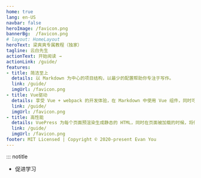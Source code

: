 ```yaml
---
home: true
lang: en-US
navbar: false
heroImage: /favicon.png
bannerBg:  /favicon.png
# layout: HomeLayout
heroText: 梁爽爽专属教程（独家）
tagline: 云白先生
actionText: 开始阅读 →
actionLink: /guide/
features:
- title: 简洁至上
  details: 以 Markdown 为中心的项目结构，以最少的配置帮助你专注于写作。
  link: /guide/
  imgUrl: /favicon.png
- title: Vue驱动
  details: 享受 Vue + webpack 的开发体验，在 Markdown 中使用 Vue 组件，同时可以使用 Vue 来开发自定义主题。
  link: /guide/
  imgUrl: /favicon.png
- title: 高性能
  details: VuePress 为每个页面预渲染生成静态的 HTML，同时在页面被加载的时候，将作为 SPA 运行。
  link: /guide/
  imgUrl: /favicon.png
footer: MIT Licensed | Copyright © 2020-present Evan You
---
```

::: notitle
- 促进学习